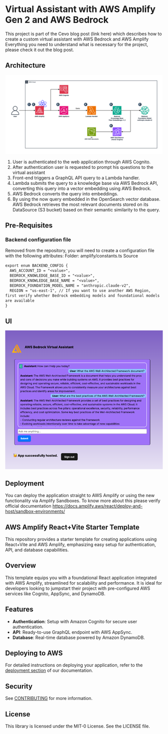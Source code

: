 # Virtual Assistant with AWS Amplify Gen 2 and AWS Bedrock
This project is part of the Cevo blog post (link here) which describes how to create a custom virtual assistant with AWS Bedrock and AWS Amplify
Everything you need to understand what is necessary for the project, please check it out the blog post.

## Architecture
![alt text](src/assets/architecture-diagram.png)

1. User is authenticated to the web application through AWS Cognito. 
2. After authentication user is requested to prompt his questions to the virtual assistant 
3. Front-end triggers a GraphQL API query to a Lambda handler. 
4. Lambda submits the query to a knowledge base via AWS Bedrock API, converting this query into a vector embedding using AWS Bedrock. 
5. AWS Bedrock converts the query into embeddings. 
6. By using the now query embedded in the OpenSearch vector database. AWS Bedrock retrieves the most relevant documents stored on its DataSource (S3 bucket) based on their semantic similarity to the query. 

## Pre-Requisites
### Backend configuration file
Removed from the repository, you will need to create a configuration file with the following attributes:
Folder: amplify/constants.ts
Source
```
export enum BACKEND_CONFIG {
  AWS_ACCOUNT_ID = "<value>",
  BEDROCK_KNOWLEDGE_BASE_ID = "<value>",
  BEDROCK_KNOWLEDGE_BASE_NAME = "<value>",
  BEDROCK_FOUNDATION_MODEL_NAME = "anthropic.claude-v2",
  REGION = "us-east-1", // If you want to use another AWS Region, first verify whether Bedrock embedding models and foundational models are available
}

```

## UI
![alt text](src/assets/result.png)

## Deployment
You can deploy the application straight to AWS Amplify or using the new functionality via Amplify Sandboxes. 
To know more about this please verify official documentation
https://docs.amplify.aws/react/deploy-and-host/sandbox-environments/



## AWS Amplify React+Vite Starter Template

This repository provides a starter template for creating applications using React+Vite and AWS Amplify, emphasizing easy setup for authentication, API, and database capabilities.

## Overview

This template equips you with a foundational React application integrated with AWS Amplify, streamlined for scalability and performance. It is ideal for developers looking to jumpstart their project with pre-configured AWS services like Cognito, AppSync, and DynamoDB.

## Features

- **Authentication**: Setup with Amazon Cognito for secure user authentication.
- **API**: Ready-to-use GraphQL endpoint with AWS AppSync.
- **Database**: Real-time database powered by Amazon DynamoDB.

## Deploying to AWS

For detailed instructions on deploying your application, refer to the [deployment section](https://docs.amplify.aws/react/start/quickstart/#deploy-a-fullstack-app-to-aws) of our documentation.

## Security

See [CONTRIBUTING](CONTRIBUTING.md#security-issue-notifications) for more information.

## License

This library is licensed under the MIT-0 License. See the LICENSE file.